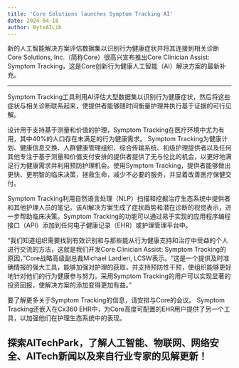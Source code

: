 ```yaml
---
title: 'Core Solutions launches Symptom Tracking AI'
date: 2024-04-18
author: ByteAILib
---
```


新的人工智能解决方案评估数据集以识别行为健康症状并将其连接到相关诊断
Core Solutions, Inc.（简称Core）很高兴宣布推出Core Clinician Assist: Symptom Tracking，这是Core创新行为健康人工智能（AI）解决方案的最新补充。

---
Symptom Tracking工具利用AI评估大型数据集以识别行为健康症状，然后将这些症状与相关诊断联系起来，使提供者能够随时间衡量护理并执行基于证据的可行见解。

设计用于支持基于测量和价值的护理，Symptom Tracking在医疗环境中尤为有用，其中40%的人口存在未满足的行为健康需求。 Symptom Tracking为健康计划、健康信息交换、人群健康管理组织、综合传输系统、初级护理提供者以及任何其他专注于基于测量和价值支付安排的提供者提供了无与伦比的机会，以更好地满足行为健康需求并利用预防护理机会。使用Symptom Tracking，提供者能够做出更快、更明智的临床决策，拯救生命，减少不必要的服务，并显着改善医疗保健交付。

Symptom Tracking利用自然语言处理（NLP）扫描和挖掘治疗生态系统中提供者和其他护理人员的笔记。该AI解决方案生成了症状趋势和潜在诊断的视觉表示，进一步帮助临床决策。Symptom Tracking的功能可以通过易于实现的应用程序编程接口（API）添加到任何电子健康记录（EHR）或护理管理平台中。

“我们知道组织需要找到有效识别和与那些能从行为健康支持和治疗中受益的个人进行交流的方法，这就是我们开发Core Clinician Assist: Symptom Tracking的原因，”Core战略高级副总裁Michael Lardieri, LCSW表示。“这是一个提供及时准确情报的强大工具，能够加强对护理的获取，并支持预防性干预，使组织能够更好地针对他们的行为健康参与努力。采用Symptom Tracking的用户可以实现显著的投资回报，使解决方案的添加变得更加有益。”

要了解更多关于Symptom Tracking的信息，请安排与Core的会议。
Symptom Tracking还嵌入在Cx360 EHR中，为Core高度可配置的EHR用户提供了另一个工具，以加强他们在护理生态系统中的表现。

探索AITechPark，了解人工智能、物联网、网络安全、AITech新闻以及来自行业专家的见解更新！
---
